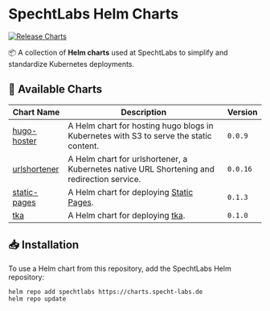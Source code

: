 # SpechtLabs Helm Charts

[![Release Charts](https://github.com/SpechtLabs/helm-charts/actions/workflows/release.yaml/badge.svg)](https://github.com/SpechtLabs/helm-charts/actions/workflows/release.yaml)

📦 A collection of **Helm charts** used at SpechtLabs to simplify and standardize Kubernetes deployments.

## 🚀 Available Charts

| Chart Name       | Description                                                                                | Version  |
|------------------|--------------------------------------------------------------------------------------------|----------|
| [hugo-hoster]    | A Helm chart for hosting hugo blogs in Kubernetes with S3 to serve the static content.     | `0.0.9`  |
| [urlshortener]   | A Helm chart for urlshortener, a Kubernetes native URL Shortening and redirection service. | `0.0.16` |
| [static-pages]   | A Helm chart for deploying [Static Pages](https://github.com/SpechtLabs/StaticPages).      | `0.1.3`  |
| [tka]            | A Helm chart for deploying [tka](https://github.com/SpechtLabs/tka).                       | `0.1.0`  |

[hugo-hoster]: ./charts/hugo-hoster/
[urlshortener]: ./charts/urlshortener/
[static-pages]: ./charts/static-pages/
[tka]: ./charts/tka/

## 📥 Installation

To use a Helm chart from this repository, add the SpechtLabs Helm repository:

```bash
helm repo add spechtlabs https://charts.specht-labs.de
helm repo update
```

